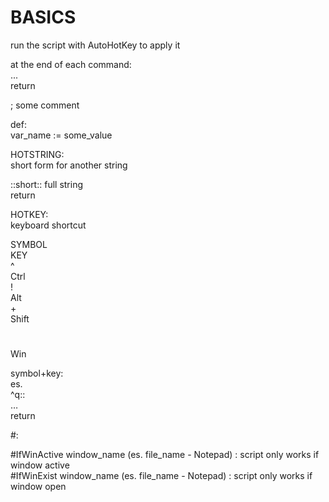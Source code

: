 # BASICS  
  
run the script with AutoHotKey to apply it  
  
at the end of each command:  
...  
return  
  
; some comment  
  
def:  
var_name := some_value  
  
HOTSTRING:  
short form for another string  
  
::short:: full string  
return  
  
HOTKEY:  
keyboard shortcut  
  
SYMBOL  
KEY  
^  
Ctrl  
!  
Alt  
+  
Shift  
#  
Win  
  
  
symbol+key:  
es.  
^q::  
…  
return  
  
#:  
  
#IfWinActive window_name (es. file_name - Notepad) : script only works if window active  
#IfWinExist window_name (es. file_name - Notepad) : script only works if window open  
